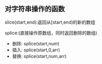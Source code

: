 ## 对字符串操作的函数

slice(start,end):返回从[start,end)的新的数组

splice:(直接操作原数组，同时返回删除的数组)

* 删除: splice(start,num)
* 插入: splice(start,0,arr)
* 替换: splice(start,num,arr)